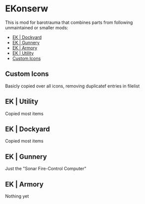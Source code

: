 EKonserw
=========

This is mod for barotrauma that combines parts from following unmaintained or smaller mods:

* [EK | Dockyard](https://steamcommunity.com/sharedfiles/filedetails/?id=2390137099)
* [EK | Gunnery](https://steamcommunity.com/sharedfiles/filedetails/?id=2390126010)
* [EK | Armory](https://steamcommunity.com/sharedfiles/filedetails/?id=1769403760)
* [EK | Utility](https://steamcommunity.com/sharedfiles/filedetails/?id=1946765892)
* [Custom Icons](https://steamcommunity.com/sharedfiles/filedetails/?id=2158336772)

Custom Icons
------------
Basicly copied over all icons, removing duplicatef entries in filelist

EK | Utility
------------
Copied most items

EK | Dockyard
---------
Copied most items

EK | Gunnery
----------
Just the "Sonar Fire-Control Computer"

EK | Armory
-----------
Nothing yet